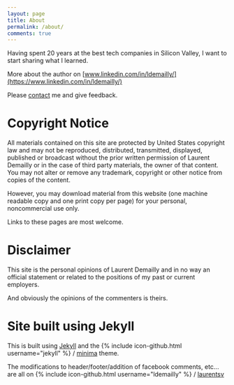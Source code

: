 ```yaml
---
layout: page
title: About
permalink: /about/
comments: true
---
```


Having spent 20 years at the best tech companies in Silicon Valley, I want to
start sharing what I learned.

More about the author on [www.linkedin.com/in/ldemailly/](https://www.linkedin.com/in/ldemailly/)

Please <a href="/contact/">contact</a> me and give feedback.

# Copyright Notice

All materials contained on this site are protected by United States copyright law and may not be reproduced, distributed, transmitted, displayed, published or broadcast without the prior written permission of Laurent Demailly or in the case of third party materials, the owner of that content. You may not alter or remove any trademark, copyright or other notice from copies of the content.

However, you may download material from this website (one machine readable copy and one print copy per page) for your personal, noncommercial use only.

Links to these pages are most welcome.

# Disclaimer

This site is the personal opinions of Laurent Demailly and in no way
an official statement or related to the positions of my past or current
employers.

And obviously the opinions of the commenters is theirs.

# Site built using Jekyll

This is built using [Jekyll](https://jekyllrb.com/) and the
{% include icon-github.html username="jekyll" %} /
[minima](https://github.com/jekyll/minima) theme.

The modifications to header/footer/addition of facebook comments, etc...
are all on {% include icon-github.html username="ldemailly" %} / [laurentsv](https://github.com/ldemailly/laurentsv)
